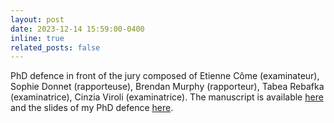 ```yaml
---
layout: post
date: 2023-12-14 15:59:00-0400
inline: true
related_posts: false
---
```


PhD defence in front of the jury composed of Etienne Côme (examinateur), Sophie Donnet (rapporteuse), Brendan Murphy (rapporteur), Tabea Rebafka (examinatrice), Cinzia Viroli (examinatrice). 
The manuscript is available [here](https://hal.science/tel-04488781) and the slides of my PhD defence [here](https://github.com/Remi-Boutin/Remi-Boutin.github.io/tree/main/assets/contents/slides_phd_defense_14122023.pdf).